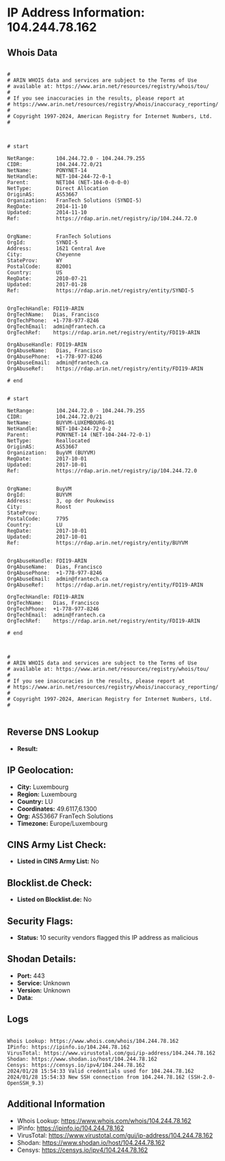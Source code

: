 # IP Address Information: 104.244.78.162

## Whois Data
```

#
# ARIN WHOIS data and services are subject to the Terms of Use
# available at: https://www.arin.net/resources/registry/whois/tou/
#
# If you see inaccuracies in the results, please report at
# https://www.arin.net/resources/registry/whois/inaccuracy_reporting/
#
# Copyright 1997-2024, American Registry for Internet Numbers, Ltd.
#



# start

NetRange:       104.244.72.0 - 104.244.79.255
CIDR:           104.244.72.0/21
NetName:        PONYNET-14
NetHandle:      NET-104-244-72-0-1
Parent:         NET104 (NET-104-0-0-0-0)
NetType:        Direct Allocation
OriginAS:       AS53667
Organization:   FranTech Solutions (SYNDI-5)
RegDate:        2014-11-10
Updated:        2014-11-10
Ref:            https://rdap.arin.net/registry/ip/104.244.72.0


OrgName:        FranTech Solutions
OrgId:          SYNDI-5
Address:        1621 Central Ave
City:           Cheyenne
StateProv:      WY
PostalCode:     82001
Country:        US
RegDate:        2010-07-21
Updated:        2017-01-28
Ref:            https://rdap.arin.net/registry/entity/SYNDI-5


OrgTechHandle: FDI19-ARIN
OrgTechName:   Dias, Francisco 
OrgTechPhone:  +1-778-977-8246 
OrgTechEmail:  admin@frantech.ca
OrgTechRef:    https://rdap.arin.net/registry/entity/FDI19-ARIN

OrgAbuseHandle: FDI19-ARIN
OrgAbuseName:   Dias, Francisco 
OrgAbusePhone:  +1-778-977-8246 
OrgAbuseEmail:  admin@frantech.ca
OrgAbuseRef:    https://rdap.arin.net/registry/entity/FDI19-ARIN

# end


# start

NetRange:       104.244.72.0 - 104.244.79.255
CIDR:           104.244.72.0/21
NetName:        BUYVM-LUXEMBOURG-01
NetHandle:      NET-104-244-72-0-2
Parent:         PONYNET-14 (NET-104-244-72-0-1)
NetType:        Reallocated
OriginAS:       AS53667
Organization:   BuyVM (BUYVM)
RegDate:        2017-10-01
Updated:        2017-10-01
Ref:            https://rdap.arin.net/registry/ip/104.244.72.0


OrgName:        BuyVM
OrgId:          BUYVM
Address:        3, op der Poukewiss
City:           Roost
StateProv:      
PostalCode:     7795
Country:        LU
RegDate:        2017-10-01
Updated:        2017-10-01
Ref:            https://rdap.arin.net/registry/entity/BUYVM


OrgAbuseHandle: FDI19-ARIN
OrgAbuseName:   Dias, Francisco 
OrgAbusePhone:  +1-778-977-8246 
OrgAbuseEmail:  admin@frantech.ca
OrgAbuseRef:    https://rdap.arin.net/registry/entity/FDI19-ARIN

OrgTechHandle: FDI19-ARIN
OrgTechName:   Dias, Francisco 
OrgTechPhone:  +1-778-977-8246 
OrgTechEmail:  admin@frantech.ca
OrgTechRef:    https://rdap.arin.net/registry/entity/FDI19-ARIN

# end



#
# ARIN WHOIS data and services are subject to the Terms of Use
# available at: https://www.arin.net/resources/registry/whois/tou/
#
# If you see inaccuracies in the results, please report at
# https://www.arin.net/resources/registry/whois/inaccuracy_reporting/
#
# Copyright 1997-2024, American Registry for Internet Numbers, Ltd.
#


```
## Reverse DNS Lookup
- **Result:** 

## IP Geolocation:
- **City:** Luxembourg
- **Region:** Luxembourg
- **Country:** LU
- **Coordinates:** 49.6117,6.1300
- **Org:** AS53667 FranTech Solutions
- **Timezone:** Europe/Luxembourg

## CINS Army List Check:
- **Listed in CINS Army List:** 
No

## Blocklist.de Check:
- **Listed on Blocklist.de:** 
No

## Security Flags:
- **Status:** 10 security vendors flagged this IP address as malicious

## Shodan Details:
- **Port:** 443
- **Service:** Unknown
- **Version:** Unknown
- **Data:** 

## Logs
```

Whois Lookup: https://www.whois.com/whois/104.244.78.162
IPinfo: https://ipinfo.io/104.244.78.162
VirusTotal: https://www.virustotal.com/gui/ip-address/104.244.78.162
Shodan: https://www.shodan.io/host/104.244.78.162
Censys: https://censys.io/ipv4/104.244.78.162
2024/01/28 15:54:33 Valid credentials used for 104.244.78.162
2024/01/28 15:54:33 New SSH connection from 104.244.78.162 (SSH-2.0-OpenSSH_9.3)

```
## Additional Information
- Whois Lookup: https://www.whois.com/whois/104.244.78.162
- IPinfo: https://ipinfo.io/104.244.78.162
- VirusTotal: https://www.virustotal.com/gui/ip-address/104.244.78.162
- Shodan: https://www.shodan.io/host/104.244.78.162
- Censys: https://censys.io/ipv4/104.244.78.162

